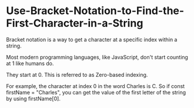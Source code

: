 # Use-Bracket-Notation-to-Find-the-First-Character-in-a-String


Bracket notation is a way to get a character at a specific index within a string.

Most modern programming languages, like JavaScript, don't start counting at 1 like humans do. 

They start at 0. This is referred to as Zero-based indexing.

For example, the character at index 0 in the word Charles is C. 
So if const firstName = "Charles", you can get the value of the first letter of the string by using firstName[0].
